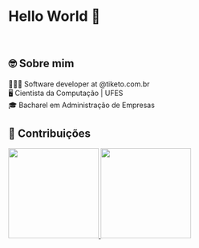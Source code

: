 # Hello World 👋

<br>

## 🤓 Sobre mim 
<div style="margin-top: 20px">  
  <div>
    👨🏻‍💻 Software developer at @tiketo.com.br
  </div>
  <div>
    🖥️ Cientista da Computação | UFES  
  </div>
  <div>
    🎓 Bacharel em Administração de Empresas
  </div>
</div>

## 🚀 Contribuições
<div>
  <a href="https://github.com/viniciush4">
    <img loading="lazy" height="180em" src="https://github-readme-stats.vercel.app/api/top-langs/?username=viniciush4&layout=compact&langs_count=7&theme=github_dark_dimmed"/>
    <img loading="lazy" height="180em" src="https://github-readme-stats.vercel.app/api?username=viniciush4&show_icons=true&theme=github_dark_dimmed&include_all_commits=true&count_private=true"/>
  </a>
</div>


<!--
**viniciush4/viniciush4** is a ✨ _special_ ✨ repository because its `README.md` (this file) appears on your GitHub profile.

Here are some ideas to get you started:

- 🔭 I’m currently working on ...
- 🌱 I’m currently learning ...
- 👯 I’m looking to collaborate on ...
- 🤔 I’m looking for help with ...
- 💬 Ask me about ...
- 📫 How to reach me: ...
- 😄 Pronouns: ...
- ⚡ Fun fact: ...
-->
